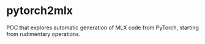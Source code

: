 # pytorch2mlx
POC that explores automatic generation of MLX code from PyTorch, starting from rudimentary operations. 
